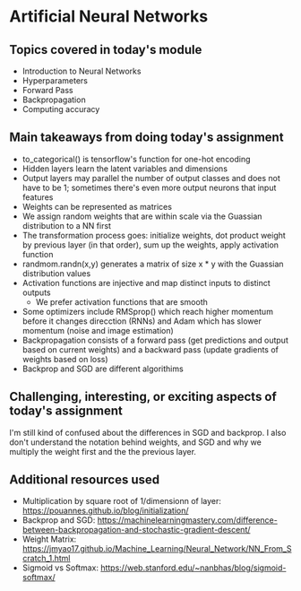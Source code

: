 # Artificial Neural Networks

## Topics covered in today's module
* Introduction to Neural Networks
* Hyperparameters
* Forward Pass
* Backpropagation
* Computing accuracy

## Main takeaways from doing today's assignment
- to_categorical() is tensorflow's function for one-hot encoding
- Hidden layers learn the latent variables and dimensions
- Output layers may parallel the number of output classes and does not have to be 1; sometimes there's even more output neurons that input features
- Weights can be represented as matrices
- We assign random weights that are within scale via the Guassian distribution to a NN first
- The transformation process goes: initialize weights, dot product weight by previous layer (in that order), sum up the weights, apply activation function
- randmom.randn(x,y) generates a matrix of size x * y with the Guassian distribution values
- Activation functions are injective and map distinct inputs to distinct outputs
    - We prefer activation functions that are smooth
- Some optimizers include RMSprop() which reach higher momentum before it changes direcction (RNNs) and Adam which has slower momentum (noise and image estimation)
- Backpropagation consists of a forward pass (get predictions and output based on current weights) and a backward pass (update gradients of weights based on loss)
- Backprop and SGD are different algorithims

## Challenging, interesting, or exciting aspects of today's assignment
I'm still kind of confused about the differences in SGD and backprop. I also don't understand the notation behind weights, and SGD and why we multiply the weight first and the the previous layer.

## Additional resources used 
- Multiplication by square root of 1/dimensionn of layer: https://pouannes.github.io/blog/initialization/ 
- Backprop and SGD: https://machinelearningmastery.com/difference-between-backpropagation-and-stochastic-gradient-descent/
- Weight Matrix: https://jmyao17.github.io/Machine_Learning/Neural_Network/NN_From_Scratch_1.html
- Sigmoid vs Softmax: https://web.stanford.edu/~nanbhas/blog/sigmoid-softmax/

